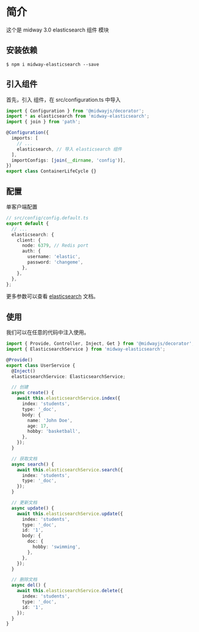 # 简介

这个是 midway 3.0 elasticsearch 组件 模块

## 安装依赖

```shell
$ npm i midway-elasticsearch --save
```

## 引入组件

首先，引入 组件，在 src/configuration.ts 中导入

```ts
import { Configuration } from '@midwayjs/decorator';
import * as elasticsearch from 'midway-elasticsearch';
import { join } from 'path';

@Configuration({
  imports: [
    // ...
    elasticsearch, // 导入 elasticsearch 组件
  ],
  importConfigs: [join(__dirname, 'config')],
})
export class ContainerLifeCycle {}
```

## 配置

单客户端配置

```ts
// src/config/config.default.ts
export default {
  // ...
  elasticsearch: {
    client: {
      node: 6379, // Redis port
      auth: {
        username: 'elastic',
        password: 'changeme',
      },
    },
  },
};
```

更多参数可以查看 [elasticsearch](https://www.elastic.co/guide/en/elasticsearch/client/javascript-api/current/client-connecting.html#client-usage) 文档。

## 使用

我们可以在任意的代码中注入使用。

```ts
import { Provide, Controller, Inject, Get } from '@midwayjs/decorator';
import { ElasticsearchService } from 'midway-elasticsearch';

@Provide()
export class UserService {
  @Inject()
  elasticsearchService: ElasticsearchService;

  // 创建
  async create() {
    await this.elasticsearchService.index({
      index: 'students',
      type: '_doc',
      body: {
        name: 'John Doe',
        age: 17,
        hobby: 'basketball',
      },
    });
  }

  // 获取文档
  async search() {
    await this.elasticsearchService.search({
      index: 'students',
      type: '_doc',
    });
  }

  // 更新文档
  async update() {
    await this.elasticsearchService.update({
      index: 'students',
      type: '_doc',
      id: '1',
      body: {
        doc: {
          hobby: 'swimming',
        },
      },
    });
  }

  // 删除文档
  async del() {
    await this.elasticsearchService.delete({
      index: 'students',
      type: '_doc',
      id: '1',
    });
  }
}
```
